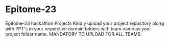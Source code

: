 # Epitome-23
Epitome-23 hackathon Projects
Kindly upload your project repository along with PPT's in your respective domain folders with team name as your project folder name.
MANDATORY TO UPLOAD FOR ALL TEAMS.

